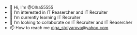 - 👋 Hi, I’m @Olha55555
- 👀 I’m interested in IT Reasercher and IT Recruiter
- 🌱 I’m currently learning IT Recruiter
- 💞️ I’m looking to collaborate on IT Recruiter and IT Reasercher 
- 📫 How to reach me olga_stolyarova@yahoo.com

<!---
Olha55555/Olha55555 is a ✨ special ✨ repository because its `README.md` (this file) appears on your GitHub profile.
You can click the Preview link to take a look at your changes.
--->
